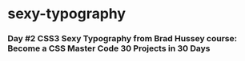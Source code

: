 # sexy-typography
### Day #2 CSS3 Sexy Typography from Brad Hussey course: Become a CSS Master Code 30 Projects in 30 Days
